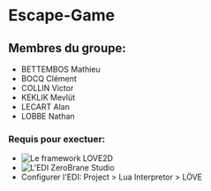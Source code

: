 # Escape-Game

## Membres du groupe:

- BETTEMBOS Mathieu
- BOCQ Clément
- COLLIN Victor
- KEKLIK Mevlüt
- LECART Alan
- LOBBE Nathan

### Requis pour exectuer:

- ![Le framework LOVE2D](https://love2d.org/ "Love2D")
- ![L'EDI ZeroBrane Studio](https://studio.zerobrane.com/ "ZeroBrane")
- Configurer l'EDI: Project > Lua Interpretor > LÖVE 